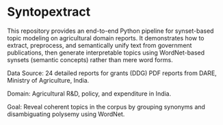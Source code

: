 # Syntopextract
This repository provides an end-to-end Python pipeline for synset-based topic modeling on agricultural domain reports. It demonstrates how to extract, preprocess, and semantically unify text from government publications, then generate interpretable topics using WordNet-based synsets (semantic concepts) rather than mere word forms.

Data Source: 24 detailed reports for grants (DDG) PDF reports from DARE, Ministry of Agriculture, India.

Domain: Agricultural R&D, policy, and expenditure in India.

Goal: Reveal coherent topics in the corpus by grouping synonyms and disambiguating polysemy using WordNet.

